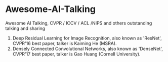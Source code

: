 # Awesome-AI-Talking
Awesome AI Talking, CVPR / ICCV / ACL /NIPS and others outstanding talking and sharing
1. Deep Residual Learning for Image Recognition, also known as 'ResNet', CVPR'16 best paper, talker is Kaiming He (MSRA).
2. Densely Connected Convolutional Networks, also known as 'DenseNet', CVPR'17 best paper, talker is Gao Huang (Cornell University).
